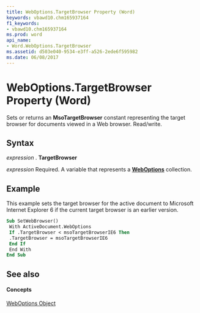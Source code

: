 ```yaml
---
title: WebOptions.TargetBrowser Property (Word)
keywords: vbawd10.chm165937164
f1_keywords:
- vbawd10.chm165937164
ms.prod: word
api_name:
- Word.WebOptions.TargetBrowser
ms.assetid: d503e040-9534-e3ff-a526-2ede6f595982
ms.date: 06/08/2017
---
```



# WebOptions.TargetBrowser Property (Word)

Sets or returns an  **MsoTargetBrowser** constant representing the target browser for documents viewed in a Web browser. Read/write.


## Syntax

 _expression_ . **TargetBrowser**

 _expression_ Required. A variable that represents a **[WebOptions](Word.WebOptions.md)** collection.


## Example

This example sets the target browser for the active document to Microsoft Internet Explorer 6 if the current target browser is an earlier version.


```vb
Sub SetWebBrowser() 
 With ActiveDocument.WebOptions 
 If .TargetBrowser < msoTargetBrowserIE6 Then 
 .TargetBrowser = msoTargetBrowserIE6 
 End If 
 End With 
End Sub
```


## See also


#### Concepts


[WebOptions Object](Word.WebOptions.md)

